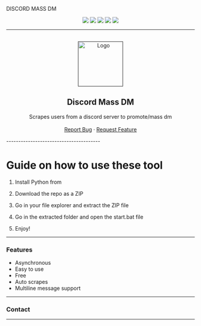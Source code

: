 DISCORD MASS DM

<div id="top"></div>
<p align="center">
  <img src="https://img.shields.io/github/contributors/dropout1337/Discord-Mass-DM.svg?style=for-the-badge"/> 
  <img src="https://img.shields.io/github/forks/dropout1337/Discord-Mass-DM.svg?style=for-the-badge"/>
  <img src="https://img.shields.io/github/stars/dropout1337/Discord-Mass-DM.svg?style=for-the-badge"/>
  <img src="https://img.shields.io/github/issues/dropout1337/Discord-Mass-DM.svg?style=for-the-badge"/>
  <img src="https://img.shields.io/github/license/dropout1337/Discord-Mass-DM.svg?style=for-the-badge"/>
</p> 
  
--------------------------------------- 
   
<br/>
<div align="center">
  <a href="">
    <img src="https://i.imgur.com/9l4pHEN.png" alt="Logo" width="120" height="120">
  </a>
  
  <h2 align="center">Discord Mass DM </h3>

  <p align="center">
    Scrapes users from a discord server to promote/mass dm
    <br />
    <br />
    <a href="">Report Bug</a>
    ·
    <a href="">Request Feature</a>
  </p>
</div> 
---------------------------------------
 
# Guide on how to use these tool

1. Install Python from

2. Download the repo as a ZIP

3. Go in your file explorer and extract the ZIP file

4. Go in the extracted folder and open the start.bat file
 
5. Enjoy! 

---------------------------------------

### Features
* Asynchronous
* Easy to use
* Free
* Auto scrapes
* Multiline message support

---------------------------------------

### Contact 
---------------------------------------